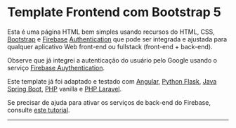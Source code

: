 # Template Frontend com Bootstrap 5

Esta é uma página HTML bem simples usando recursos do HTML, CSS, [Bootstrap](https://getbootstrap.com/) e [Firebase](https://firebase.com) [Authentication](https://firebase.google.com/docs/auth?hl=pt-br) que pode ser integrada e ajustada para qualquer aplicativo Web front-end ou fullstack (front-end + back-end).

Observe que já integrei a autenticação do usuário pelo Google usando o serviço [Firebase Auythentication](https://firebase.google.com/docs/auth?hl=pt-br).

Este template já foi adaptado e testado com [Angular](https://angular.dev/), [Python Flask](https://flask.palletsprojects.com/), [Java Spring Boot](https://spring.io/projects/spring-boot), [PHP](https://www.php.net/) vanilla e [PHP Laravel](https://laravel.com/).

Se precisar de ajuda para ativar os serviços de back-end do Firebase, consulte [este tutorial](https://gist.lufer.click/artigos/back-end-com-firebase).

---
